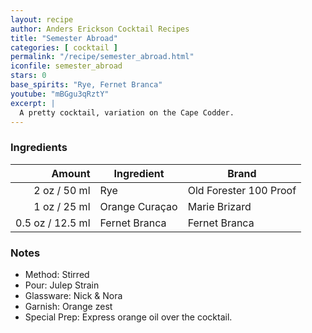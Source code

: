 ```yaml
---
layout: recipe
author: Anders Erickson Cocktail Recipes
title: "Semester Abroad"
categories: [ cocktail ]
permalink: "/recipe/semester_abroad.html"
iconfile: semester_abroad
stars: 0
base_spirits: "Rye, Fernet Branca"
youtube: "mBGgu3qRztY"
excerpt: |
  A pretty cocktail, variation on the Cape Codder.
---
```


### Ingredients

| Amount | Ingredient     | Brand                  |
| -----: | -------------- | ---------------------- |
|   2 oz / 50 ml | Rye            | Old Forester 100 Proof |
|   1 oz / 25 ml | Orange Curaçao | Marie Brizard          |
| 0.5 oz / 12.5 ml | Fernet Branca  | Fernet Branca          |

### Notes

- Method: Stirred
- Pour: Julep Strain
- Glassware: Nick & Nora
- Garnish: Orange zest
- Special Prep: Express orange oil over the cocktail.
